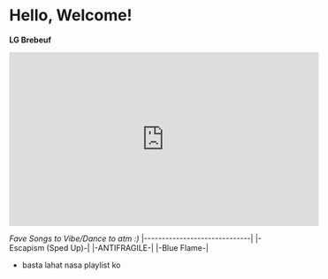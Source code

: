 # Hello, Welcome!

 **LG Brebeuf**


<iframe width="560" height="315" src="https://www.youtube.com/embed/1_GN4d4LpgE" title="YouTube video player" frameborder="0" allow="accelerometer; autoplay; clipboard-write; encrypted-media; gyroscope; picture-in-picture; web-share" allowfullscreen></iframe>


*Fave Songs to Vibe/Dance to atm :)*
|------------------------------|
|-Escapism (Sped Up)-|
|-ANTIFRAGILE-|
|-Blue Flame-|
- basta lahat nasa playlist ko

